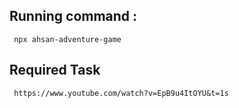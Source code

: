 ## Running command : 
     npx ahsan-adventure-game


## Required Task 
     https://www.youtube.com/watch?v=EpB9u4ItOYU&t=1s